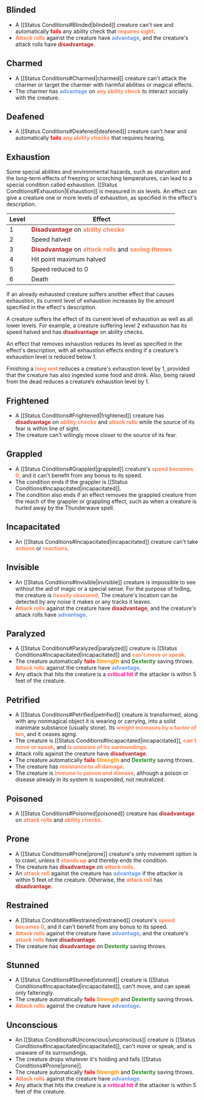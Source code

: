 ## Blinded
- A [[Status Conditions#Blinded|blinded]] creature can't see and automatically <font color=FF0000>**fails**</font> any ability check that <font color=FF7F50>**requires sight**</font>.
- <font color=FF7F50>**Attack rolls**</font> against the creature have <font color=6495ED>**advantage**</font>, and the creature's attack rolls have <font color=B22222>**disadvantage**</font>.
## Charmed
- A [[Status Conditions#Charmed|charmed]] creature can't attack the charmer or target the charmer with harmful abilities or magical effects.
- The charmer has <font color=6495ED>**advantage**</font> on <font color=FF7F50>**any ability check**</font> to interact socially with the creature.
## Deafened
- A [[Status Conditions#Deafened|deafened]] creature can't hear and automatically <font color=FF0000>**fails**</font> <font color=FF7F50>**any ability checks**</font> that requires hearing.
## Exhaustion
Some special abilities and environmental hazards, such as starvation and the long-term effects of freezing or scorching temperatures, can lead to a special condition called exhaustion. [[Status Conditions#Exhaustion|Exhaustion]] is measured in six levels. An effect can give a creature one or more levels of exhaustion, as specified in the effect's description.

| Level | Effect                                                                                                                                   |
| ----- | ---------------------------------------------------------------------------------------------------------------------------------------- |
| 1     | <font color=B22222>**Disadvantage**</font> on <font color=FF7F50>**ability checks**</font>                                               |
| 2     | Speed halved                                                                                                                             |
| 3     | <font color=B22222>**Disadvantage**</font> on <font color=FF7F50>**attack rolls**</font> and <font color=FF7F50>**saving throws**</font> |
| 4     | Hit point maximum halved                                                                                                                 |
| 5     | Speed reduced to 0                                                                                                                       |
| 6     | Death                                                                                                                                    |
If an already exhausted creature suffers another effect that causes exhaustion, its current level of exhaustion increases by the amount specified in the effect's description.

A creature suffers the effect of its current level of exhaustion as well as all lower levels. For example, a creature suffering level 2 exhaustion has its speed halved and has <font color=B22222>**disadvantage**</font> on ability checks.

An effect that removes exhaustion reduces its level as specified in the effect's description, with all exhaustion effects ending if a creature's exhaustion level is reduced below 1.  

Finishing a <font color=FF7F50>**long rest**</font> reduces a creature's exhaustion level by 1, provided that the creature has also ingested some food and drink. Also, being raised from the dead reduces a creature’s exhaustion level by 1.
## Frightened
- A [[Status Conditions#Frightened|frightened]] creature has <font color=B22222>**disadvantage**</font> on <font color=FF7F50>**ability checks**</font> and <font color=FF7F50>**attack rolls**</font> while the source of its fear is within line of sight.
- The creature can't willingly move closer to the source of its fear.
## Grappled
- A [[Status Conditions#Grappled|grappled]] creature's <font color=FF7F50>**speed becomes 0**</font>, and it can't benefit from any bonus to its speed.
- The condition ends if the grappler is [[Status Conditions#Incapacitated|incapacitated]].
- The condition also ends if an effect removes the grappled creature from the reach of the grappler or grappling effect, such as when a creature is hurled away by the Thunderwave spell.
## Incapacitated
- An [[Status Conditions#Incapacitated|incapacitated]] creature can't take <font color=FF7F50>**actions**</font> or <font color=FF7F50>**reactions**</font>.
## Invisible
- An [[Status Conditions#Invisible|invisible]] creature is impossible to see without the aid of magic or a special sense. For the purpose of hiding, the creature is <font color=FF7F50>**heavily obscured**</font>. The creature's location can be detected by any noise it makes or any tracks it leaves.
- <font color=FF7F50>**Attack rolls**</font> against the creature have <font color=B22222>**disadvantage**</font>, and the creature's attack rolls have <font color=6495ED>**advantage**</font>.
## Paralyzed
- A [[Status Conditions#Paralyzed|paralyzed]] creature is [[Status Conditions#Incapacitated|incapacitated]] and <font color=FF7F50>**can't move or speak**</font>.
- The creature automatically <font color=FF0000>**fails**</font> <font color=FF8C00>**Strength**</font> and <font color=228B22>**Dexterity**</font> saving throws. <font color=FF7F50>**Attack rolls**</font> against the creature have <font color=6495ED>**advantage**</font>.
- Any attack that hits the creature is a <font color=FF1493>**critical hit**</font> if the attacker is within 5 feet of the creature.
## Petrified
- A [[Status Conditions#Petrified|petrified]] creature is transformed, along with any nonmagical object it is wearing or carrying, into a solid inanimate substance (usually stone). Its <font color=FF7F50>**weight increases by a factor of ten**</font>, and it ceases aging.
- The creature is [[Status Conditions#Incapacitated|incapacitated]], <font color=FF7F50>**can't move or speak**</font>, and <font color=FF7F50>**is unaware of its surroundings**</font>.
- Attack rolls against the creature have <font color=B22222>**disadvantage**</font>.
- The creature automatically <font color=FF0000>**fails**</font> <font color=FF8C00>**Strength**</font> and <font color=228B22>**Dexterity**</font> saving throws.
- The creature has <font color=FF7F50>**resistance to all damage**</font>.
- The creature is <font color=FF7F50>**immune to poison and disease**</font>, although a poison or disease already in its system is suspended, not neutralized.
## Poisoned
- A [[Status Conditions#Poisoned|poisoned]] creature has <font color=B22222>**disadvantage**</font> on <font color=FF7F50>**attack rolls**</font> and <font color=FF7F50>**ability checks**</font>.
## Prone
- A [[Status Conditions#Prone|prone]] creature's only movement option is to crawl, unless it <font color=FF7F50>**stands up**</font> and thereby ends the condition.
- The creature has <font color=B22222>**disadvantage**</font> on <font color=FF7F50>**attack rolls**</font>.
- An <font color=FF7F50>**attack roll**</font> against the creature has <font color=6495ED>**advantage**</font> if the attacker is within 5 feet of the creature. Otherwise, the <font color=FF7F50>**attack roll**</font> has <font color=B22222>**disadvantage**</font>.
## Restrained
- A [[Status Conditions#Restrained|restrained]] creature's <font color=FF7F50>**speed becomes 0**</font>, and it can't benefit from any bonus to its speed.
- <font color=FF7F50>**Attack rolls**</font> against the creature have <font color=6495ED>**advantage**</font>, and the creature's <font color=FF7F50>**attack rolls**</font> have <font color=B22222>**disadvantage**</font>.
- The creature has <font color=B22222>**disadvantage**</font> on <font color=228B22>**Dexterity**</font> saving throws.
## Stunned
- A [[Status Conditions#Stunned|stunned]] creature is [[Status Conditions#Incapacitated|incapacitated]], can't move, and can speak only falteringly.
- The creature automatically <font color=FF0000>**fails**</font> <font color=FF8C00>**Strength**</font> and <font color=228B22>**Dexterity**</font> saving throws.
- <font color=FF7F50>**Attack rolls**</font> against the creature have <font color=6495ED>**advantage**</font>.
## Unconscious
- An [[Status Conditions#Unconscious|unconscious]] creature is [[Status Conditions#Incapacitated|incapacitated]], can't move or speak, and is unaware of its surroundings.
- The creature drops whatever it's holding and falls [[Status Conditions#Prone|prone]].
- The creature automatically <font color=FF0000>**fails**</font> <font color=FF8C00>**Strength**</font> and <font color=228B22>**Dexterity**</font> saving throws.
- <font color=FF7F50>**Attack rolls**</font> against the creature have <font color=6495ED>**advantage**</font>.
- Any attack that hits the creature is a <font color=FF1493>**critical hit**</font> if the attacker is within 5 feet of the creature.